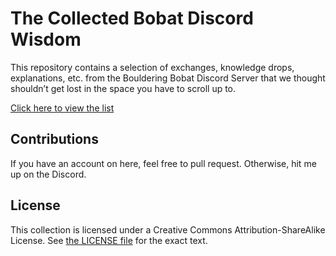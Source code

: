 # The Collected Bobat Discord Wisdom

This repository contains a selection of exchanges, knowledge drops, explanations, etc. from the Bouldering Bobat Discord Server that we thought shouldn’t get lost in the space you have to scroll up to.

[Click here to view the list](bobat-discord-wisdom.md)

## Contributions

If you have an account on here, feel free to pull request. Otherwise, hit me up on the Discord.

## License

This collection is licensed under a Creative Commons Attribution-ShareAlike License.
See [the LICENSE file](LICENSE) for the exact text.
